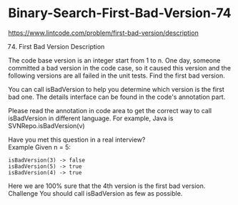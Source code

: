 # Binary-Search-First-Bad-Version-74
https://www.lintcode.com/problem/first-bad-version/description

74. First Bad Version
Description

The code base version is an integer start from 1 to n. One day, someone committed a bad version in the code case, so it caused this version and the following versions are all failed in the unit tests. Find the first bad version.

You can call isBadVersion to help you determine which version is the first bad one. The details interface can be found in the code's annotation part.

Please read the annotation in code area to get the correct way to call isBadVersion in different language. For example, Java is SVNRepo.isBadVersion(v)

Have you met this question in a real interview?  
Example
Given n = 5:

    isBadVersion(3) -> false
    isBadVersion(5) -> true
    isBadVersion(4) -> true

Here we are 100% sure that the 4th version is the first bad version.
Challenge
You should call isBadVersion as few as possible.
